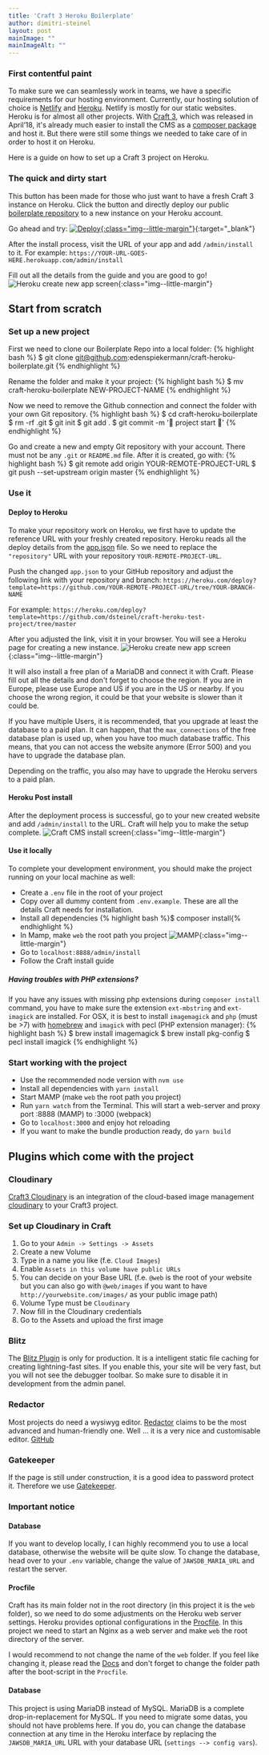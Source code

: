 ```yaml
---
title: 'Craft 3 Heroku Boilerplate'
author: dimitri-steinel
layout: post
mainImage: ""
mainImageAlt: ""
--- 
```


### First contentful paint
To make sure we can seamlessly work in teams, we have a specific requirements for our hosting environment.
Currently, our hosting solution of choice is [Netlify](https://www.netlify.com/) and [Heroku](https://www.heroku.com/). 
Netlify is mostly for our static websites. Heroku is for almost all other projects.
With [Craft 3](https://craftcms.com/news/craft-3), which was released in April’18, it's already much easier to install the CMS as a [composer package](https://packagist.org/packages/craftcms/cms) and host it. But there were still some things we needed to take care of in order to host it on Heroku.

Here is a guide on how to set up a Craft 3 project on Heroku.

### The quick and dirty start
This button has been made for those who just want to have a fresh Craft 3 instance on Heroku. Click the button and directly deploy our public [boilerplate repository](https://github.com/edenspiekermann/craft-heroku-boilerplate) to a new instance on your Heroku account. 

Go ahead and try:
[![Deploy](https://www.herokucdn.com/deploy/button.svg){:class="img--little-margin"}](https://heroku.com/deploy?template=https://github.com/dsteinel/craft-heroku-test-project/tree/master){:target="_blank"}

After the install process, visit the URL of your app and add `/admin/install` to it. For example: 
`https://YOUR-URL-GOES-HERE.herokuapp.com/admin/install`

Fill out all the details from the guide and you are good to go!
![Heroku create new app screen](https://res.cloudinary.com/dsteinel/image/upload/v1533126210/Espi/blog/heroku-craft/2018-08-01_14.21.56.gif){:class="img--little-margin"}


## Start from scratch
### Set up a new project
First we need to clone our Boilerplate Repo into a local folder:
{% highlight bash %}
  $ git clone git@github.com:edenspiekermann/craft-heroku-boilerplate.git
{% endhighlight %}

Rename the folder and make it your project:
{% highlight bash %} 
  $ mv craft-heroku-boilerplate NEW-PROJECT-NAME
{% endhighlight %}

Now we need to remove the Github connection and connect the folder with your own Git repository. 
{% highlight bash %}
  $ cd craft-heroku-boilerplate
  $ rm -rf .git
  $ git init
  $ git add .
  $ git commit -m '🎈 project start 🎈'
{% endhighlight %}

Go and create a new and empty Git repository with your account. There must not be any `.git` or `README.md` file. After it is created, go with:
{% highlight bash %}
  $ git remote add origin YOUR-REMOTE-PROJECT-URL
  $ git push --set-upstream origin master
{% endhighlight %}

### Use it
#### Deploy to Heroku
To make your repository work on Heroku, we first have to update the reference URL with your freshly created repository.
Heroku reads all the deploy details from the [app.json](https://devcenter.heroku.com/articles/app-json-schema) file. So we need to  replace the `"repository"` URL with your repository `YOUR-REMOTE-PROJECT-URL`. 

Push the changed `app.json` to your GitHub repository and adjust the following link with your repository and branch:
`https://heroku.com/deploy?template=https://github.com/YOUR-REMOTE-PROJECT-URL/tree/YOUR-BRANCH-NAME`

For example: `https://heroku.com/deploy?template=https://github.com/dsteinel/craft-heroku-test-project/tree/master`

After you adjusted the link, visit it in your browser.
You will see a Heroku page for creating a new instance.
![Heroku create new app screen](https://res.cloudinary.com/dsteinel/image/upload/v1532511156/Screen_Shot_2018-07-25_at_11.32.07.png){:class="img--little-margin"}

It will also install a free plan of a MariaDB and connect it with Craft. 
Please fill out all the details and don't forget to choose the region. If you are in Europe, please use Europe and US if you are in the US or nearby. If you choose the wrong region, it could be that your website is slower than it could be.

If you have multiple Users, it is recommended, that you upgrade at least the database to a paid plan. It can happen, that the `max_connections` of the free database plan is used up, when you have too much database traffic. This means, that you can not access the website anymore (Error 500) and you have to upgrade the database plan.

Depending on the traffic, you also may have to upgrade the Heroku servers to a paid plan.

#### Heroku Post install
After the deployment process is successful, go to your new created website and add `/admin/install` to the URL. Craft will help you to make the setup complete.
![Craft CMS install screen](https://res.cloudinary.com/dsteinel/image/upload/v1532511530/Screen_Shot_2018-07-25_at_11.36.45.png){:class="img--little-margin"}

#### Use it locally
To complete your development environment, you should make the project running on your local machine as well:
* Create a `.env` file in the root of your project
* Copy over all dummy content from `.env.example`. These are all the details Craft needs for installation.
* Install all dependencies 
{% highlight bash %}$ composer install{% endhighlight %}
* In Mamp, make `web` the root path you project
![MAMP](https://res.cloudinary.com/dsteinel/image/upload/v1532511859/Screen_Shot_2018-07-25_at_11.43.20.png){:class="img--little-margin"}
* Go to `localhost:8888/admin/install`
* Follow the Craft install guide

##### Having troubles with PHP extensions?
If you have any issues with missing php extensions during `composer install` command, you have to make sure the extension `ext-mbstring` and `ext-imagick` are installed. For OSX, it is best to install `imagemagick` and `php` (must be >7) with [homebrew](https://brew.sh/index_de) and `imagick` with pecl (PHP extension manager):
{% highlight bash %}
  $ brew install imagemagick
  $ brew install pkg-config
  $ pecl install imagick
{% endhighlight %}


### Start working with the project
* Use the recommended node version with `nvm use`
* Install all dependencies with `yarn install`
* Start MAMP (make `web` the root path you project)
* Run `yarn watch` from the Terminal. This will start a web-server and proxy port :8888 (MAMP) to :3000 (webpack)
* Go to `localhost:3000` and enjoy hot reloading
* If you want to make the bundle production ready, do `yarn build`

## Plugins which come with the project
### Cloudinary
[Craft3 Cloudinary](https://github.com/timkelty/craft3-cloudinary) is an integration of the cloud-based image management [cloudinary](https://cloudinary.com/) to your Craft3 project. 

### Set up Cloudinary in Craft
1. Go to your `Admin -> Settings -> Assets`
2. Create a new Volume
3. Type in a name you like (f.e. `Cloud Images`)
4. Enable `Assets in this volume have public URLs`
5. You can decide on your Base URL (f.e. `@web` is the root of your website but you can also go with `@web/images` if you want to have `http://yourwebsite.com/images/` as your public image path)
6. Volume Type must be `Cloudinary`
7. Now fill in the Cloudinary credentials
8. Go to the Assets and upload the first image

### Blitz
The [Blitz Plugin](https://github.com/putyourlightson/craft-blitz) is only for production. It is a intelligent static file caching for creating lightning-fast sites. If you enable this, your site will be very fast, but you will not see the debugger toolbar. So make sure to disable it in development from the admin panel.

### Redactor
Most projects do need a wysiwyg editor. [Redactor](https://imperavi.com/redactor/) claims to be the most advanced and human-friendly one. Well ... it is a very nice and customisable editor.
[GitHub](https://github.com/craftcms/redactor)

### Gatekeeper
If the page is still under construction, it is a good idea to password protect it. Therefore we use [Gatekeeper](https://github.com/tomdiggle/craft-gatekeeper).


### Important notice
#### 
#### Database
If you want to develop locally, I can highly recommend you to use a local database, otherwise the website will be quite slow.
To change the database, head over to your `.env` variable, change the value of `JAWSDB_MARIA_URL` and restart the server.

#### Procfile
Craft has its main folder not in the root directory (in this project it is the `web` folder), so we need to do some adjustments on the Heroku web server settings. Heroku provides optional configurations in the [Procfile](https://devcenter.heroku.com/articles/deploying-php#the-procfile). 
In this project we need to start an Nginx as a web server and make `web` the root directory of the server.

I would recommend to not change the name of the `web` folder. 
If you feel like changing it, please read the [Docs](https://docs.craftcms.com/v3/directory-structure.html#web) and don't forget to change the folder path after the boot-script in the `Procfile`.

#### Database
This project is using MariaDB instead of MySQL. MariaDB is a complete drop-in-replacement for MySQL. If you need to migrate some datas, you should not have problems here. If you do, you can change the database connection at any time in the Heroku interface by replacing the `JAWSDB_MARIA_URL` URL with your database URL (`settings --> config vars`).
